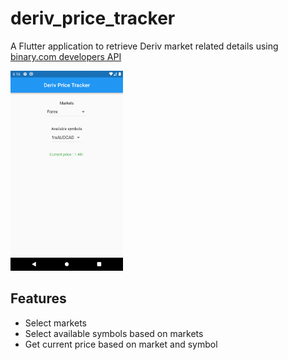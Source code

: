 # deriv_price_tracker

A Flutter application to retrieve Deriv market related details using [binary.com developers API](https://developers.binary.com/)

<img width="180" src="screenshots/screenshot1.png"> 

## Features

- Select markets
- Select available symbols based on markets
- Get current price based on market and symbol
